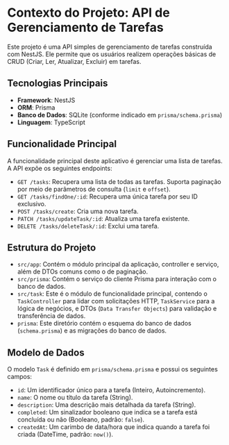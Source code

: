 # Contexto do Projeto: API de Gerenciamento de Tarefas

Este projeto é uma API simples de gerenciamento de tarefas construída com NestJS. Ele permite que os usuários realizem operações básicas de CRUD (Criar, Ler, Atualizar, Excluir) em tarefas.

## Tecnologias Principais

- **Framework**: NestJS
- **ORM**: Prisma
- **Banco de Dados**: SQLite (conforme indicado em `prisma/schema.prisma`)
- **Linguagem**: TypeScript

## Funcionalidade Principal

A funcionalidade principal deste aplicativo é gerenciar uma lista de tarefas. A API expõe os seguintes endpoints:

- `GET /tasks`: Recupera uma lista de todas as tarefas. Suporta paginação por meio de parâmetros de consulta (`limit` e `offset`).
- `GET /tasks/findOne/:id`: Recupera uma única tarefa por seu ID exclusivo.
- `POST /tasks/create`: Cria uma nova tarefa.
- `PATCH /tasks/updateTask/:id`: Atualiza uma tarefa existente.
- `DELETE /tasks/deleteTask/:id`: Exclui uma tarefa.

## Estrutura do Projeto

- `src/app`: Contém o módulo principal da aplicação, controller e serviço, além de DTOs comuns como o de paginação.
- `src/prisma`: Contém o serviço do cliente Prisma para interação com o banco de dados.
- `src/task`: Este é o módulo de funcionalidade principal, contendo o `TaskController` para lidar com solicitações HTTP, `TaskService` para a lógica de negócios, e DTOs (`Data Transfer Objects`) para validação e transferência de dados.
- `prisma`: Este diretório contém o esquema do banco de dados (`schema.prisma`) e as migrações do banco de dados.

## Modelo de Dados

O modelo `Task` é definido em `prisma/schema.prisma` e possui os seguintes campos:

- `id`: Um identificador único para a tarefa (Inteiro, Autoincremento).
- `name`: O nome ou título da tarefa (String).
- `description`: Uma descrição mais detalhada da tarefa (String).
- `completed`: Um sinalizador booleano que indica se a tarefa está concluída ou não (Booleano, padrão: `false`).
- `createdAt`: Um carimbo de data/hora que indica quando a tarefa foi criada (DateTime, padrão: `now()`).
